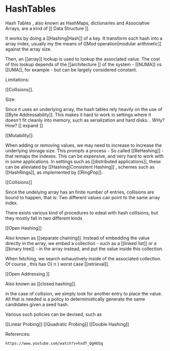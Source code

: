 # HashTables
Hash Tables , also known as  HashMaps, dictionaries and Associative Arrays, are a kind of [[ Data Structure ]].



It works by doing a [[Hashing|Hash]] of a key. 
It transform such hash into a array index, usually my the means of [[Mod operation|modular arithmetic]] against the array size. 

Then, an [[array]] lookup is used to lookup the associated value. 
The cost of this lookup depends of the [[architecture ]] of the system -  [[NUMA]] vs [[UMA]], for example - but can be largely considered constant. 

Limitations:

[[Collisions]].


Size:

Since it uses an underlying array, the hash tables rely heavily on the use of [[Byte Addressability]]. This makes it hard to work in settings where it doesn't fit cleanly into memory, such as serialization and hard disks.
    . WHy? How? [[ expand ]] 

    
[[Mutability]]:
    
When adding or removing values, we may need to increase to increase the underlying storage size. This prompts a process - So called [[ReHashing]] - that remaps the indexes. 
This can be expensive, and very hard to work with in some applications. In settings such as [[distributed applications]], these can be alleviated by [[Hashing|Consistent Hashing]] , schemes such as [[HashRings]], as implemented by [[RingPop]]. 


[[Collisions]]


Since the undelying array has an finite number of entries, collisions are bound to happen, that is: Two different values can point to the same array index. 

There exists various kind of procedures to edeal with hash collisions, but they mostly fall in two different kinds


[[Open Hashing]]

Also known as [[separate chaining]]. Instead of embedding the value directly in the array, we embed a collection - such as a [[linked list]] or a [[binary tree]] - in the array instead, and put the value inside this collection. 

When fetching, we search exhaustively  inside of the associated collection. Of course , this has O( n ) worst case [[retrieval]]. 

[[Open Addressing ]]
                    
Also known as [[closed hashing]]. 

in the case of collision, we simply look for another entry to place the value. All that is needed is a policy to deterministically generate the same candidates given a seed hash. 

Various such policies can be devised, such as 

[[Linear Probing]]
[[Quadratic Probing]]
[[Double Hashing]]



References:

    https://www.youtube.com/watch?v=hxdT_QgHUSg
